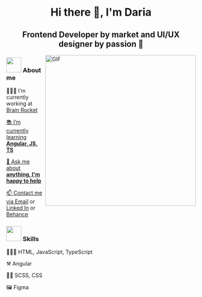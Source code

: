 <h1 align="center">Hi there 👋, I'm Daria</h1>

<h2 align="center">Frontend Developer by market and UI/UX designer by passion 🌚</h2>

<img align="right" alt="GIF" src="https://debel.github.io/juggling/images/js-fail.gif" width="400" />

<h3 align="left"><img src="https://lordicon.com/icons/wired/gradient/1957-maneki-cat.gif" width="40"> About me</h3>

<p align="left">👩🏻‍💻 I’m currently working at <a href="https://www.brainrocket.com/" target="blank">Brain Rocket</p>

<p align="left">📚 I’m currently learning <strong>Angular, JS, TS</strong></p>

<p align="left">💬 Ask me about <strong>anything, I'm happy to help</strong></p>

<p align="left">📫 Contact me via 
  <a href="mailto:dariawebpro@gmail.com" target="blank">Email</a> or 
  <a href="https://linkedin.com/in/darianabatova" target="blank">Linked In</a> or 
  <a href="https://www.behance.net/dariathehuman" target="blank">Behance</a>
</p>

<h3 align="left"><img src="https://assets-global.website-files.com/5b6106c192c3f985a0cb3273/5bfebd7decaab406f4c7face_process_icons_morph_loop.gif" width="40"> Skills</h3>

👩🏻‍💻 HTML, JavaScript, TypeScript

⚒ Angular

💃🏻 SCSS, CSS

🖼 Figma
